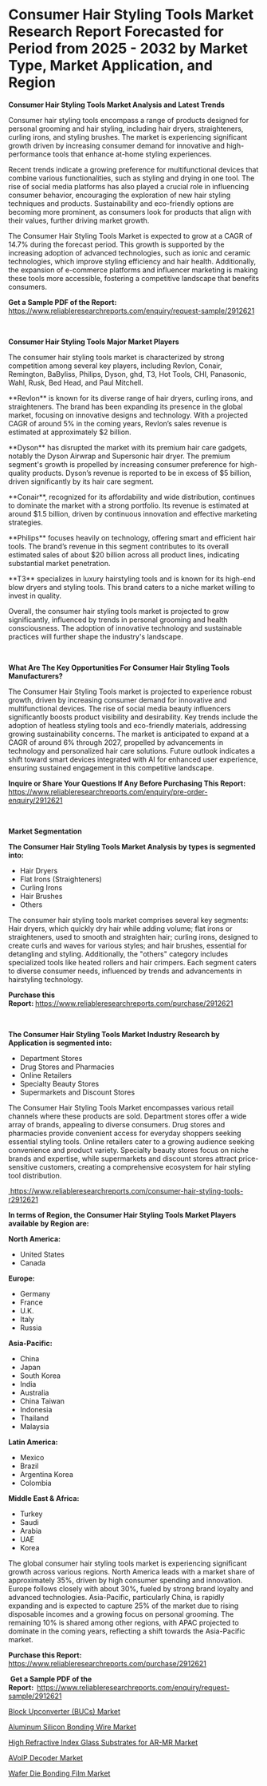 <p><h1>Consumer Hair Styling Tools Market Research Report Forecasted for Period from 2025 -  2032 by Market Type, Market Application, and Region</h1></p><p><strong>Consumer Hair Styling Tools Market Analysis and Latest Trends</strong></p>
<p><p>Consumer hair styling tools encompass a range of products designed for personal grooming and hair styling, including hair dryers, straighteners, curling irons, and styling brushes. The market is experiencing significant growth driven by increasing consumer demand for innovative and high-performance tools that enhance at-home styling experiences. </p><p>Recent trends indicate a growing preference for multifunctional devices that combine various functionalities, such as styling and drying in one tool. The rise of social media platforms has also played a crucial role in influencing consumer behavior, encouraging the exploration of new hair styling techniques and products. Sustainability and eco-friendly options are becoming more prominent, as consumers look for products that align with their values, further driving market growth.</p><p>The Consumer Hair Styling Tools Market is expected to grow at a CAGR of 14.7% during the forecast period. This growth is supported by the increasing adoption of advanced technologies, such as ionic and ceramic technologies, which improve styling efficiency and hair health. Additionally, the expansion of e-commerce platforms and influencer marketing is making these tools more accessible, fostering a competitive landscape that benefits consumers.</p></p>
<p><strong>Get a Sample PDF of the Report:&nbsp;</strong> <a href="https://www.reliableresearchreports.com/enquiry/request-sample/2912621?utm_campaign=3369&utm_medium=2&utm_source=Github&utm_content=ia&utm_term=12032025&utm_id=consumer-hair-styling-tools">https://www.reliableresearchreports.com/enquiry/request-sample/2912621</a></p>
<p>&nbsp;</p>
<p><strong>Consumer Hair Styling Tools Major Market Players</strong></p>
<p><p>The consumer hair styling tools market is characterized by strong competition among several key players, including Revlon, Conair, Remington, BaByliss, Philips, Dyson, ghd, T3, Hot Tools, CHI, Panasonic, Wahl, Rusk, Bed Head, and Paul Mitchell. </p><p>**Revlon** is known for its diverse range of hair dryers, curling irons, and straighteners. The brand has been expanding its presence in the global market, focusing on innovative designs and technology. With a projected CAGR of around 5% in the coming years, Revlon’s sales revenue is estimated at approximately $2 billion.</p><p>**Dyson** has disrupted the market with its premium hair care gadgets, notably the Dyson Airwrap and Supersonic hair dryer. The premium segment's growth is propelled by increasing consumer preference for high-quality products. Dyson’s revenue is reported to be in excess of $5 billion, driven significantly by its hair care segment.</p><p>**Conair**, recognized for its affordability and wide distribution, continues to dominate the market with a strong portfolio. Its revenue is estimated at around $1.5 billion, driven by continuous innovation and effective marketing strategies.</p><p>**Philips** focuses heavily on technology, offering smart and efficient hair tools. The brand’s revenue in this segment contributes to its overall estimated sales of about $20 billion across all product lines, indicating substantial market penetration.</p><p>**T3** specializes in luxury hairstyling tools and is known for its high-end blow dryers and styling tools. This brand caters to a niche market willing to invest in quality.</p><p>Overall, the consumer hair styling tools market is projected to grow significantly, influenced by trends in personal grooming and health consciousness. The adoption of innovative technology and sustainable practices will further shape the industry's landscape.</p></p>
<p>&nbsp;</p>
<p><strong>What Are The Key Opportunities For Consumer Hair Styling Tools Manufacturers?</strong></p>
<p><p>The Consumer Hair Styling Tools market is projected to experience robust growth, driven by increasing consumer demand for innovative and multifunctional devices. The rise of social media beauty influencers significantly boosts product visibility and desirability. Key trends include the adoption of heatless styling tools and eco-friendly materials, addressing growing sustainability concerns. The market is anticipated to expand at a CAGR of around 6% through 2027, propelled by advancements in technology and personalized hair care solutions. Future outlook indicates a shift toward smart devices integrated with AI for enhanced user experience, ensuring sustained engagement in this competitive landscape.</p></p>
<p><strong>Inquire or Share Your Questions If Any Before Purchasing This Report:</strong> <a href="https://www.reliableresearchreports.com/enquiry/pre-order-enquiry/2912621?utm_campaign=3369&utm_medium=2&utm_source=Github&utm_content=ia&utm_term=12032025&utm_id=consumer-hair-styling-tools">https://www.reliableresearchreports.com/enquiry/pre-order-enquiry/2912621</a></p>
<p>&nbsp;</p>
<p><strong>Market Segmentation</strong></p>
<p><strong>The Consumer Hair Styling Tools Market Analysis by types is segmented into:</strong></p>
<p><ul><li>Hair Dryers</li><li>Flat Irons (Straighteners)</li><li>Curling Irons</li><li>Hair Brushes</li><li>Others</li></ul></p>
<p><p>The consumer hair styling tools market comprises several key segments: Hair dryers, which quickly dry hair while adding volume; flat irons or straighteners, used to smooth and straighten hair; curling irons, designed to create curls and waves for various styles; and hair brushes, essential for detangling and styling. Additionally, the "others" category includes specialized tools like heated rollers and hair crimpers. Each segment caters to diverse consumer needs, influenced by trends and advancements in hairstyling technology.</p></p>
<p><strong>Purchase this Report:&nbsp;</strong><a href="https://www.reliableresearchreports.com/purchase/2912621?utm_campaign=3369&utm_medium=2&utm_source=Github&utm_content=ia&utm_term=12032025&utm_id=consumer-hair-styling-tools">https://www.reliableresearchreports.com/purchase/2912621</a></p>
<p>&nbsp;</p>
<p><strong>The Consumer Hair Styling Tools Market Industry Research by Application is segmented into:</strong></p>
<p><ul><li>Department Stores</li><li>Drug Stores and Pharmacies</li><li>Online Retailers</li><li>Specialty Beauty Stores</li><li>Supermarkets and Discount Stores</li></ul></p>
<p><p>The Consumer Hair Styling Tools Market encompasses various retail channels where these products are sold. Department stores offer a wide array of brands, appealing to diverse consumers. Drug stores and pharmacies provide convenient access for everyday shoppers seeking essential styling tools. Online retailers cater to a growing audience seeking convenience and product variety. Specialty beauty stores focus on niche brands and expertise, while supermarkets and discount stores attract price-sensitive customers, creating a comprehensive ecosystem for hair styling tool distribution.</p></p>
<p><a href="https://www.reliableresearchreports.com/consumer-hair-styling-tools-r2912621?utm_campaign=3369&utm_medium=2&utm_source=Github&utm_content=ia&utm_term=12032025&utm_id=consumer-hair-styling-tools">&nbsp;https://www.reliableresearchreports.com/consumer-hair-styling-tools-r2912621</a></p>
<p><strong>In terms of Region, the Consumer Hair Styling Tools Market Players available by Region are:</strong></p>
<p>
    <p> <strong> North America: </strong>
        <ul>
            <li>United States</li>
            <li>Canada</li>
        </ul>
        </p> 
    <p> <strong> Europe: </strong>
        <ul>
            <li>Germany</li>
            <li>France</li>
            <li>U.K.</li>
            <li>Italy</li>
            <li>Russia</li>
        </ul>
        </p> 
    <p> <strong> Asia-Pacific: </strong>
        <ul>
            <li>China</li>
            <li>Japan</li>
            <li>South Korea</li>
            <li>India</li>
            <li>Australia</li>
            <li>China Taiwan</li>
            <li>Indonesia</li>
            <li>Thailand</li>
            <li>Malaysia</li>
        </ul>
        </p> 
    <p> <strong> Latin America: </strong>
        <ul>
            <li>Mexico</li>
            <li>Brazil</li>
            <li>Argentina Korea</li>
            <li>Colombia</li>
        </ul>
        </p> 
    <p> <strong> Middle East & Africa: </strong>
        <ul>
            <li>Turkey</li>
            <li>Saudi</li>
            <li>Arabia</li>
            <li>UAE</li>
            <li>Korea</li>
        </ul>
    </p>
    </p>
<p><p>The global consumer hair styling tools market is experiencing significant growth across various regions. North America leads with a market share of approximately 35%, driven by high consumer spending and innovation. Europe follows closely with about 30%, fueled by strong brand loyalty and advanced technologies. Asia-Pacific, particularly China, is rapidly expanding and is expected to capture 25% of the market due to rising disposable incomes and a growing focus on personal grooming. The remaining 10% is shared among other regions, with APAC projected to dominate in the coming years, reflecting a shift towards the Asia-Pacific market.</p></p>
<p><strong>Purchase this Report: </strong><a href="https://www.reliableresearchreports.com/purchase/2912621?utm_campaign=3369&utm_medium=2&utm_source=Github&utm_content=ia&utm_term=12032025&utm_id=consumer-hair-styling-tools">https://www.reliableresearchreports.com/purchase/2912621</a></p>
<p>&nbsp;<strong>Get a Sample PDF of the Report:&nbsp;&nbsp;</strong><a href="https://www.reliableresearchreports.com/enquiry/request-sample/2912621?utm_campaign=3369&utm_medium=2&utm_source=Github&utm_content=ia&utm_term=12032025&utm_id=consumer-hair-styling-tools">https://www.reliableresearchreports.com/enquiry/request-sample/2912621</a></p>
<p><strong></strong></p>
<p><p><a href="https://www.linkedin.com/pulse/projected-73-cagr-block-upconverter-bucs-market-2025-2032-fskne?utm_campaign=3369&utm_medium=2&utm_source=Github&utm_content=ia&utm_term=12032025&utm_id=consumer-hair-styling-tools">Block Upconverter (BUCs) Market</a></p><p><a href="https://www.linkedin.com/pulse/comprehensive-aluminum-silicon-bonding-wire-market-study-f48he?utm_campaign=3369&utm_medium=2&utm_source=Github&utm_content=ia&utm_term=12032025&utm_id=consumer-hair-styling-tools">Aluminum Silicon Bonding Wire Market</a></p><p><a href="https://www.linkedin.com/pulse/key-insights-high-refractive-index-glass-substrates-ar-mr-v5nce?utm_campaign=3369&utm_medium=2&utm_source=Github&utm_content=ia&utm_term=12032025&utm_id=consumer-hair-styling-tools">High Refractive Index Glass Substrates for AR-MR Market</a></p><p><a href="https://www.linkedin.com/pulse/avoip-decoder-market-challenges-forecasts-development-sales-growth-qjeec?utm_campaign=3369&utm_medium=2&utm_source=Github&utm_content=ia&utm_term=12032025&utm_id=consumer-hair-styling-tools">AVoIP Decoder Market</a></p><p><a href="https://www.linkedin.com/pulse/in-depth-analysis-wafer-die-bonding-film-market-2025-2032-ugbge?utm_campaign=3369&utm_medium=2&utm_source=Github&utm_content=ia&utm_term=12032025&utm_id=consumer-hair-styling-tools">Wafer Die Bonding Film Market</a></p></p>